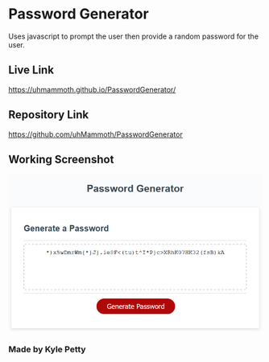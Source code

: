 # Password Generator
Uses javascript to prompt the user then provide a random password for the user.

## Live Link
https://uhmammoth.github.io/PasswordGenerator/

## Repository Link
https://github.com/uhMammoth/PasswordGenerator

## Working Screenshot
![Example](./assets/passwordGen.png)

### Made by Kyle Petty